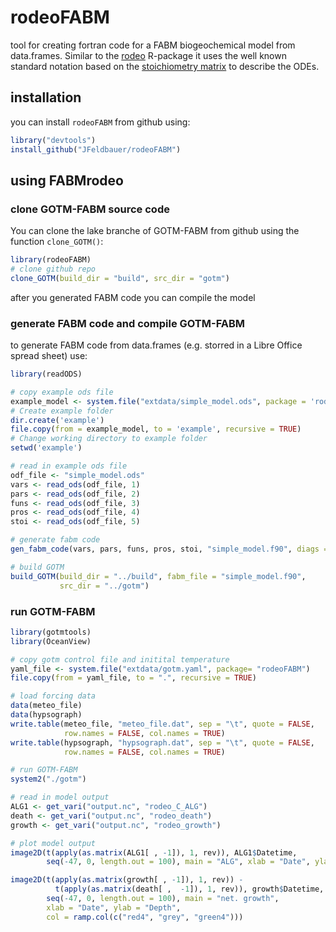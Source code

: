 # rodeoFABM
tool for creating fortran code for a FABM biogeochemical model from data.frames. Similar to the [rodeo](https://github.com/dkneis/rodeo) R-package it uses the well known standard notation based on the [stoichiometry matrix](https://en.wikipedia.org/wiki/Petersen_matrix) to describe the ODEs.

## installation
you can install `rodeoFABM` from github using:

```r
library("devtools")
install_github("JFeldbauer/rodeoFABM")
```

## using FABMrodeo

### clone GOTM-FABM source code

You can clone the lake branche of GOTM-FABM from github using the function `clone_GOTM()`:

```r
library(rodeoFABM)
# clone github repo
clone_GOTM(build_dir = "build", src_dir = "gotm")
```
after you generated FABM code you can compile the model


### generate FABM code and compile GOTM-FABM

to generate FABM code from data.frames (e.g. storred in a Libre Office spread sheet) use:

```r
library(readODS)

# copy example ods file
example_model <- system.file("extdata/simple_model.ods", package = 'rodeoFABM')
# Create example folder
dir.create('example') 
file.copy(from = example_model, to = 'example', recursive = TRUE)
# Change working directory to example folder
setwd('example') 

# read in example ods file
odf_file <- "simple_model.ods"
vars <- read_ods(odf_file, 1)
pars <- read_ods(odf_file, 2)
funs <- read_ods(odf_file, 3)
pros <- read_ods(odf_file, 4)
stoi <- read_ods(odf_file, 5)

# generate fabm code
gen_fabm_code(vars, pars, funs, pros, stoi, "simple_model.f90", diags = TRUE)

# build GOTM
build_GOTM(build_dir = "../build", fabm_file = "simple_model.f90",
           src_dir = "../gotm")

```

### run GOTM-FABM

```r
library(gotmtools)
library(OceanView)

# copy gotm control file and initital temperature
yaml_file <- system.file("extdata/gotm.yaml", package= "rodeoFABM")
file.copy(from = yaml_file, to = ".", recursive = TRUE)

# load forcing data
data(meteo_file)
data(hypsograph)
write.table(meteo_file, "meteo_file.dat", sep = "\t", quote = FALSE,
            row.names = FALSE, col.names = TRUE)
write.table(hypsograph, "hypsograph.dat", sep = "\t", quote = FALSE,
            row.names = FALSE, col.names = TRUE)

# run GOTM-FABM
system2("./gotm")

# read in model output
ALG1 <- get_vari("output.nc", "rodeo_C_ALG")
death <- get_vari("output.nc", "rodeo_death")
growth <- get_vari("output.nc", "rodeo_growth")

# plot model output
image2D(t(apply(as.matrix(ALG1[ , -1]), 1, rev)), ALG1$Datetime,
        seq(-47, 0, length.out = 100), main = "ALG", xlab = "Date", ylab = "Depth")

image2D(t(apply(as.matrix(growth[ , -1]), 1, rev)) - 
          t(apply(as.matrix(death[ ,  -1]), 1, rev)), growth$Datetime,
        seq(-47, 0, length.out = 100), main = "net. growth",
        xlab = "Date", ylab = "Depth",
        col = ramp.col(c("red4", "grey", "green4")))
```
